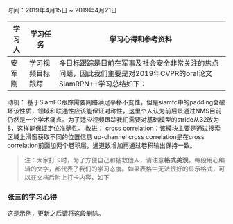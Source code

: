 时间：2019年4月15日 ~ 2019年4月21日

学习人|学习任务|学习心得和参考资料
------ | ------ | ------ 
安军刚 | 学习视频目标跟踪| 多目标跟踪是目前在军事及社会安全非常关注的焦点问题，因此我们主要是对2019年CVPR的oral论文SiamRPN++学习总结如下：
动机：
  基于SiamFC跟踪需要网络满足平移不变性，但是siamfc中的padding会破坏该性质，领域和联通性应该能保证对称性，这里个人认为前后景通过NMS目前仍然是一个学术痛点。为了适应视频跟踪我们需要对基础模型的stride从32改为8，这样能保证定位准确性。
改进：
  cross correlation：该模块主要是通过搜索区域上滑窗获取不同的位置信息
  up-channel cross correlation是在cross correlation前面加两个卷积层，通道数增加再通过卷积输出保持一致。

> 注：大家打卡时，为了方便自己和拯救他人，请注意**格式美观**，每段用心编辑的文字，都代表了我们的学习态度。如果表格中无法很好的显示格式，可以在文档后附上打卡内容，如下

### 张三的学习心得
这是示例，更新之后请将这段删除。

